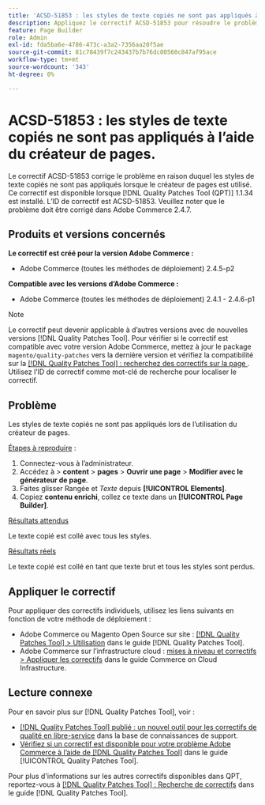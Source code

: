 ```yaml
---
title: 'ACSD-51853 : les styles de texte copiés ne sont pas appliqués à l’aide du créateur de pages.'
description: Appliquez le correctif ACSD-51853 pour résoudre le problème Adobe Commerce en raison duquel les styles de texte copiés ne sont pas appliqués lorsque le créateur de pages est utilisé.
feature: Page Builder
role: Admin
exl-id: fda5ba6e-4786-473c-a3a2-7356aa20f5ae
source-git-commit: 81c78439f7c243437b7b76dc80560c847af95ace
workflow-type: tm+mt
source-wordcount: '343'
ht-degree: 0%

---
```


# ACSD-51853 : les styles de texte copiés ne sont pas appliqués à l’aide du créateur de pages.

Le correctif ACSD-51853 corrige le problème en raison duquel les styles de texte copiés ne sont pas appliqués lorsque le créateur de pages est utilisé. Ce correctif est disponible lorsque [!DNL Quality Patches Tool (QPT)] 1.1.34 est installé. L’ID de correctif est ACSD-51853. Veuillez noter que le problème doit être corrigé dans Adobe Commerce 2.4.7.

## Produits et versions concernés

**Le correctif est créé pour la version Adobe Commerce :**

* Adobe Commerce (toutes les méthodes de déploiement) 2.4.5-p2

**Compatible avec les versions d’Adobe Commerce :**

* Adobe Commerce (toutes les méthodes de déploiement) 2.4.1 - 2.4.6-p1

>[!NOTE]
>
>Le correctif peut devenir applicable à d’autres versions avec de nouvelles versions [!DNL Quality Patches Tool]. Pour vérifier si le correctif est compatible avec votre version Adobe Commerce, mettez à jour le package `magento/quality-patches` vers la dernière version et vérifiez la compatibilité sur la [[!DNL Quality Patches Tool] : recherchez des correctifs sur la page ](https://experienceleague.adobe.com/tools/commerce-quality-patches/index.html). Utilisez l’ID de correctif comme mot-clé de recherche pour localiser le correctif.

## Problème

Les styles de texte copiés ne sont pas appliqués lors de l’utilisation du créateur de pages.

<u>Étapes à reproduire</u> :

1. Connectez-vous à l’administrateur.
1. Accédez à > **content** > **pages** > **Ouvrir une page** > **Modifier avec le générateur de page**.
1. Faites glisser Rangée et *Texte* depuis **[!UICONTROL Elements]**.
1. Copiez **contenu enrichi**, collez ce texte dans un **[!UICONTROL Page Builder]**.

<u>Résultats attendus</u>

Le texte copié est collé avec tous les styles.

<u>Résultats réels</u>

Le texte copié est collé en tant que texte brut et tous les styles sont perdus.

## Appliquer le correctif

Pour appliquer des correctifs individuels, utilisez les liens suivants en fonction de votre méthode de déploiement :

* Adobe Commerce ou Magento Open Source sur site : [[!DNL Quality Patches Tool] > Utilisation](/help/tools/quality-patches-tool/usage.md) dans le guide [!DNL Quality Patches Tool].
* Adobe Commerce sur l’infrastructure cloud : [mises à niveau et correctifs > Appliquer les correctifs](https://experienceleague.adobe.com/docs/commerce-cloud-service/user-guide/develop/upgrade/apply-patches.html) dans le guide Commerce on Cloud Infrastructure.

## Lecture connexe

Pour en savoir plus sur [!DNL Quality Patches Tool], voir :

* [[!DNL Quality Patches Tool] publié : un nouvel outil pour les correctifs de qualité en libre-service](https://experienceleague.adobe.com/en/docs/commerce-knowledge-base/kb/announcements/commerce-announcements/magento-quality-patches-released-new-tool-to-self-serve-quality-patches) dans la base de connaissances de support.
* [Vérifiez si un correctif est disponible pour votre problème Adobe Commerce à l’aide de  [!DNL Quality Patches Tool]](/help/tools/quality-patches-tool/patches-available-in-qpt/check-patch-for-magento-issue-with-magento-quality-patches.md) dans le guide [!UICONTROL Quality Patches Tool].


Pour plus d&#39;informations sur les autres correctifs disponibles dans QPT, reportez-vous à [[!DNL Quality Patches Tool] : Recherche de correctifs](https://experienceleague.adobe.com/tools/commerce-quality-patches/index.html) dans le guide [!DNL Quality Patches Tool].
